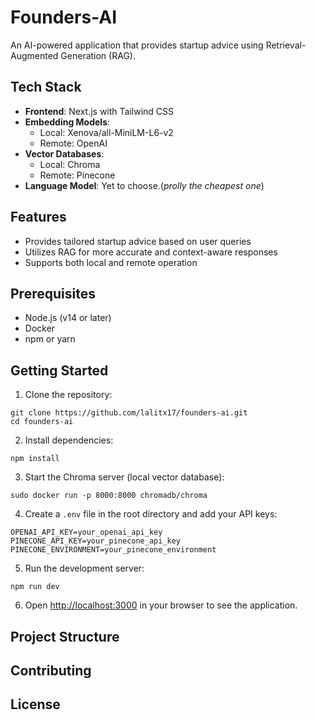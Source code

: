 # Founders-AI

An AI-powered application that provides startup advice using Retrieval-Augmented Generation (RAG).

## Tech Stack

- **Frontend**: Next.js with Tailwind CSS
- **Embedding Models**: 
  - Local: Xenova/all-MiniLM-L6-v2
  - Remote: OpenAI
- **Vector Databases**:
  - Local: Chroma
  - Remote: Pinecone
- **Language Model**: Yet to choose.(*prolly the cheapest one*)

## Features

- Provides tailored startup advice based on user queries
- Utilizes RAG for more accurate and context-aware responses
- Supports both local and remote operation

## Prerequisites

- Node.js (v14 or later)
- Docker
- npm or yarn

## Getting Started

1. Clone the repository:
```
git clone https://github.com/lalitx17/founders-ai.git
cd founders-ai
```

2. Install dependencies:
```
npm install
```

3. Start the Chroma server (local vector database):
```
sudo docker run -p 8000:8000 chromadb/chroma
```

4. Create a `.env` file in the root directory and add your API keys:
```
OPENAI_API_KEY=your_openai_api_key
PINECONE_API_KEY=your_pinecone_api_key
PINECONE_ENVIRONMENT=your_pinecone_environment
```

5. Run the development server:
```
npm run dev
```

6. Open [http://localhost:3000](http://localhost:3000) in your browser to see the application.

## Project Structure



## Contributing



## License

